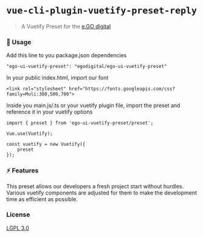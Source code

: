 # `vue-cli-plugin-vuetify-preset-reply`

> A Vuetify Preset for the [e.GO digital](https://e-go-digital.com/)

### 🚀 Usage

Add this line to you package.json dependencies
```
"ego-ui-vuetify-preset": "egodigital/ego-ui-vuetify-preset"
```

In your public index.html,
import our font
```
<link rel="stylesheet" href="https://fonts.googleapis.com/css?family=Muli:300,500,700">
```

Inside you main.js/.ts or your vuetify plugin file,
import the preset and reference it in your vuetify options
```
import { preset } from 'ego-ui-vuetify-preset/preset';

Vue.use(Vuetify);

const vuetify = new Vuetify({
    preset
});
```

### ⚡ Features
This preset allows our developers a fresh project start without hurdles. Various vuetify components are adjusted for them to make the development time as efficient as possible.

### License
[LGPL 3.0](http://www.gnu.org/licenses/lgpl-3.0.html)
